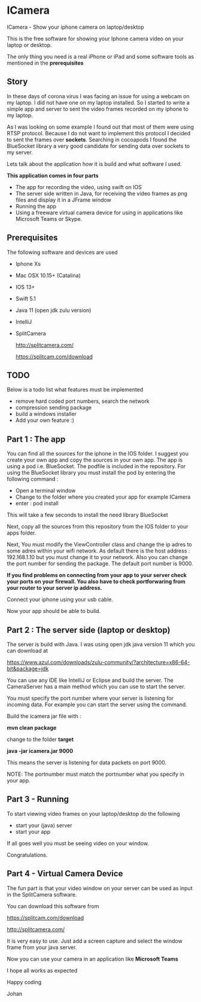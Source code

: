 # ICamera
ICamera - Show your iphone camera on laptop/desktop

This is the free software for showing your Iphone camera video on your laptop or desktop.

The only thing you need is a real iPhone or iPad and some software tools as mentioned in the **prerequisites**

## Story
In these days of corona virus I was facing an issue for using a webcam on my laptop. I did not have one on my laptop installed. So I started to write a simple app and server to sent the video frames recorded on my iphone to my laptop.

As I was looking on some example I found out that most of them were using RTSP protocol. Because I do not want to implement
this protocol I decided to sent the frames over **sockets**. Searching in cocoapods I found the BlueSocket library a very good
candidate for sending data over sockets to my server.

Lets talk about the application how it is build and what software I used.

**This application comes in four parts**
- The app for recording the video, using swift on IOS
- The server side written in Java, for receiving the video frames as png files and display it in a JFrame window
- Running the app
- Using a freeware virtual camera device for using in applications like Microsoft Teams or Skype.

## Prerequisites

The following software and devices are used

- Iphone Xs

- Mac OSX 10.15+ (Catalina)
- IOS 13+
- Swift 5.1

- Java 11 (open jdk zulu version)
- IntelliJ

- SplitCamera

  http://splitcamera.com/
  
  https://splitcam.com/download
  
## TODO

Below is a todo list what features must be implemented

- remove hard coded port numbers, search the network
- compression sending package
- build a windows installer
- Add your own feature :)

## Part 1 : The app

You can find all the sources for the iphone in the IOS folder. I suggest you create your own app 
and copy the sources in your own app. 
The app is using a pod i.e. BlueSocket. The podfile is included in the repository. For using the
BlueSocket library you must install the pod by entering the following command :

- Open a terminal window
- Change to the folder where you created your app for example ICamera
- enter : pod install

This will take a few seconds to install the need library BlueSocket

Next, copy all the sources from this repository from the IOS folder to your apps folder.

Next, You must modify the ViewController class and change the ip adres to some adres
within your wifi network. As default there is the host address : 192.168.1.10 but you
must change it to your network. Also you can change the port number for sending the package.
The default port number is 9000.

**If you find problems on connecting from your app to your server check your ports on 
your firewall. You also have to check portforwaring from your router to your server ip address.**

Connect your iphone using your usb cable.

Now your app should be able to build.

## Part 2 : The server side (laptop or desktop)

The server is build with Java. I was using open jdk java version 11 which you can download at

https://www.azul.com/downloads/zulu-community/?architecture=x86-64-bit&package=jdk

You can use any IDE like IntelliJ or Eclipse and build the server. The CameraServer has a main method 
which you can use to start the server.

You must specify the port number where your server is listening for incoming data. For example 
you can start the server using the command.

Build the icamera jar file with :

**mvn clean package**

change to the folder **target**

**java -jar icamera.jar 9000**

This means the server is listening for data packets on port 9000.

NOTE: The portnumber must match the portnumber what you specify in your app.


## Part 3 - Running

To start viewing video frames on your laptop/desktop do the following

- start your (java) server 
- start your app

If all goes well you must be seeing video on your window.

Congratulations.

## Part 4 - Virtual Camera Device

The fun part is that your video window on your server can be used as input in the SplitCamera software.

You can download this software from

https://splitcam.com/download

http://splitcamera.com/

It is very easy to use. Just add a screen capture and select the window frame from your java server.

Now you can use your camera in an application like **Microsoft Teams**

I hope all works as expected

Happy coding

Johan

